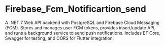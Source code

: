 # Firebase_Fcm_Notificartion_send
A .NET 7 Web API backend with PostgreSQL and Firebase Cloud Messaging (FCM). Stores and manages user FCM tokens, provides insert/update API, and runs a background service to send push notifications. Includes EF Core, Swagger for testing, and CORS for Flutter integration.
